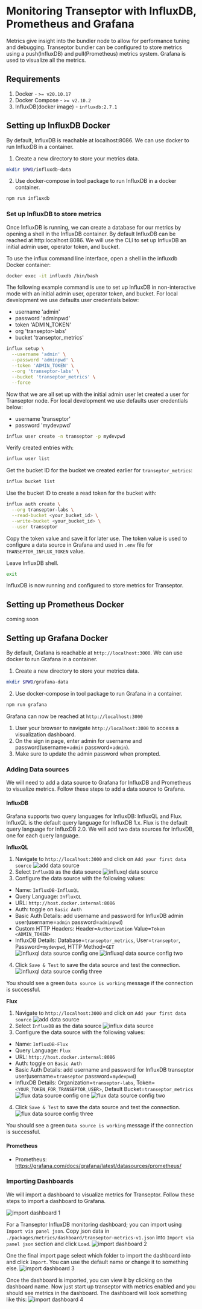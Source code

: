 # Monitoring Transeptor with InfluxDB, Prometheus and Grafana

Metrics give insight into the bundler node to allow for performance tuning and debugging. Transeptor bundler can be configured to store metrics using a push(InfluxDB) and pull(Prometheus) metrics system. Grafana is used to visualize all the metrics.

## Requirements
1. Docker - `>= v20.10.17`
2. Docker Compose - `>= v2.10.2`
3. InfluxDB(docker image) - `influxdb:2.7.1`

## Setting up InfluxDB Docker

By default, InfluxDB is reachable at localhost:8086. We can use docker to run InfluxDB in a container.

1. Create a new directory to store your metrics data.
```bash
mkdir $PWD/influxdb-data
```

2. Use docker-compose in tool package to run InfluxDB in a docker container.
```bash
npm run influxdb
```

### Set up InfluxDB to store metrics
Once InfluxDB is running, we can create a database for our metrics by opening a shell in the InfluxDB container. By default InfluxDB can be reached at http:localhost:8086. We will use the CLI to set up InfluxDB an initial admin user, operator token, and bucket.

To use the influx command line interface, open a shell in the influxdb Docker container:
```bash
docker exec -it influxdb /bin/bash
```

The following example command is use to set up InfluxDB in non-interactive mode with an initial admin user, operator token, and bucket. For local development we use defaults user credentials below:

- username 'admin'
- password 'adminpwd'
- token 'ADMIN_TOKEN'
- org 'transeptor-labs'
- bucket 'transeptor_metrics'

```bash
influx setup \
  --username 'admin' \
  --password 'adminpwd' \
  --token 'ADMIN_TOKEN' \
  --org 'transeptor-labs' \
  --bucket 'transeptor_metrics' \
  --force
```

Now that we are all set up with the initial admin user let created a user for Transeptor node. For local development we use defaults user credentials below:

- username 'transeptor'
- password 'mydevpwd'

```bash
influx user create -n transeptor -p mydevpwd
```

Verify created entries with:
```bash
influx user list
```

Get the bucket ID for the bucket we created earlier for `transeptor_metrics`:
```bash
influx bucket list
```

Use the bucket ID to create a read token for the bucket with:
```bash
influx auth create \
  --org transeptor-labs \
  --read-bucket <your_bucket_id> \
  --write-bucket <your_bucket_id> \
  --user transeptor   
```

Copy the token value and save it for later use. The token value is used to configure a data source in Grafana and used in `.env` file for `TRANSEPTOR_INFLUX_TOKEN` value.

Leave InfluxDB shell.
```bash
exit
```

InfluxDB is now running and configured to store metrics for Transeptor.

## Setting up Prometheus Docker

coming soon
  
## Setting up Grafana Docker

By default, Grafana is reachable at `http://localhost:3000`. We can use docker to run Grafana in a container.

1. Create a new directory to store your metrics data.
```bash
mkdir $PWD/grafana-data
```

2. Use docker-compose in tool package to run Grafana in a container.
```bash
npm run grafana
```

Grafana can now be reached at `http://localhost:3000`

1. User your browser to navigate `http://localhost:3000` to access a visualization dashboard. 
2. On the sign in page, enter admin for username and password(username=`admin` password=`admin`).
3. Make sure to update the admin password when prompted.

### Adding Data sources
We will need to add a data source to Grafana for InfluxDB and Prometheus to visualize metrics. Follow these steps to add a data source to Grafana.

#### InfluxDB
Grafana supports two query languages for InfluxDB: InfluxQL and Flux. InfluxQL is the default query language for InfluxDB 1.x. Flux is the default query language for InfluxDB 2.0. We will add two data sources for InfluxDB, one for each query language.

**InfluxQL**
1. Navigate to `http://localhost:3000` and click on `Add your first data source`
![add data source](./screen-shoots/influx-db-01.jpg)
2. Select `InfluxDB` as the data source
![influxql data source](./screen-shoots/influx-db-02.jpg)
3. Configure the data source with the following values:
  - Name: `InfluxDB-InfluxQL`
  - Query Language: `InfluxQL`
  - URL: `http://host.docker.internal:8086`
  - Auth: toggle on `Basic Auth`
  - Basic Auth Details: add username and password for InfluxDB admin user(username=`admin` password=`adminpwd`)
  - Custom HTTP Headers: Header=`Authorization` Value=`Token <ADMIN_TOKEN>`
  - InfluxDB Details: Database=`transeptor_metrics`, User=`transeptor`, Password=`mydevpwd`, HTTP Method=`GET`
![influxql data source config one](./screen-shoots/influxql-db-01.jpg)
![influxql data source config two](./screen-shoots/influxql-db-02.jpg)
4. Click `Save & Test` to save the data source and test the connection.
![influxql data source config three](./screen-shoots/influxql-db-03.jpg)

You should see a green `Data source is working` message if the connection is successful.

**Flux**
1. Navigate to `http://localhost:3000` and click on `Add your first data source`
![add data source](./screen-shoots/influx-db-01.jpg)
2. Select `InfluxDB` as the data source
![influx data source](./screen-shoots/influx-db-02.jpg)
3. Configure the data source with the following values:
  - Name: `InfluxDB-Flux`
  - Query Language: `Flux`
  - URL: `http://host.docker.internal:8086`
  - Auth: toggle on `Basic Auth`
  - Basic Auth Details: add username and password for InfluxDB transeptor user(username=`transeptor` password=`mydevpwd`)
  - InfluxDB Details: Organization=`transeptor-labs`, Token=`<YOUR_TOKEN_FOR_TRANSEPTOR_USER>`, Default Bucket=`transeptor_metrics`
![flux data source config one](./screen-shoots/flux-db-01.jpg)
![flux data source config two](./screen-shoots/flux-db-02.jpg)
4. Click `Save & Test` to save the data source and test the connection.
![flux data source config three](./screen-shoots/flux-db-03.jpg)

You should see a green `Data source is working` message if the connection is successful.

#### Prometheus

- Prometheus: https://grafana.com/docs/grafana/latest/datasources/prometheus/

### Importing Dashboards
We will import a dashboard to visualize metrics for Transeptor. Follow these steps to import a dashboard to Grafana.

![import dashboard 1](./screen-shoots/dashboard-db-01.jpg)

For a Transeptor InfluxDB monitoring dashboard; you can import using `Import via panel json`. Copy json data in `./packages/metrics/dashboard/transeptor-metrics-v1.json` into `Import via panel json` section and click `Load`.
![import dashboard 2](./screen-shoots/dashboard-db-02.jpg)

One the final import page select which folder to import the dashboard into and click `Import`. You can use the default name or change it to something else.
![import dashboard 3](./screen-shoots/dashboard-db-03.jpg)

Once the dashboard is imported, you can view it by clicking on the dashboard name. Now just start up transeptor with metrics enabled and you should see metrics in the dashboard. The dashboard will look something like this:
![import dashboard 4](./screen-shoots/dashboard-db-04.jpg)
